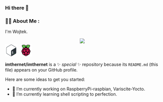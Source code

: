 ### Hi there 👋

### :man_technologist: About Me :
I'm Wojtek.

<div id="header" align="center">
  <img src="https://media.giphy.com/media/4N5ddOOJJ7gtKTgNac/giphy.gif" width="100"/>
</div>

<div>
  <img src="https://github.com/devicons/devicon/blob/master/icons/bash/bash-original.svg" title="Bash" alt="Bash" width="40" height="40"/>&nbsp;
  <img src="https://github.com/devicons/devicon/blob/master/icons/raspberrypi/raspberrypi-original.svg" alt="Rpi" width="40" height="40"/>&nbsp;
</div>


**imthernet/imthernet** is a ✨ _special_ ✨ repository because its `README.md` (this file) appears on your GitHub profile.

Here are some ideas to get you started:

- 🔭 I’m currently working on RaspberryPi-raspbian, Variscite-Yocto. 
- 🌱 I’m currently learning shell scripting to perfection.
<!--
- 👯 I’m looking to collaborate on ...
- 🤔 I’m looking for help with ...
- 💬 Ask me about ...
- 📫 How to reach me: ...
- 😄 Pronouns: ...
- ⚡ Fun fact: ...
-->
